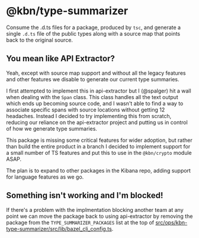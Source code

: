 # @kbn/type-summarizer

Consume the .d.ts files for a package, produced by `tsc`, and generate a single `.d.ts` file of the public types along with a source map that points back to the original source.

## You mean like API Extractor?

Yeah, except with source map support and without all the legacy features and other features we disable to generate our current type summaries.

I first attempted to implement this in api-extractor but I (@spalger) hit a wall when dealing with the `Span` class. This class handles all the text output which ends up becoming source code, and I wasn't able to find a way to associate specific spans with source locations without getting 12 headaches. Instead I decided to try implementing this from scratch, reducing our reliance on the api-extractor project and putting us in control of how we generate type summaries.

This package is missing some critical features for wider adoption, but rather than build the entire product in a branch I decided to implement support for a small number of TS features and put this to use in the `@kbn/crypto` module ASAP.

The plan is to expand to other packages in the Kibana repo, adding support for language features as we go.

## Something isn't working and I'm blocked!

If there's a problem with the implmentation blocking another team at any point we can move the package back to using api-extractor by removing the package from the `TYPE_SUMMARIZER_PACKAGES` list at the top of [src/ops/kbn-type-summarizer/src/lib/bazel_cli_config.ts](./src/lib/bazel_cli_config.ts).